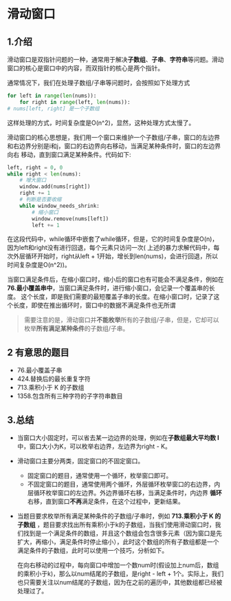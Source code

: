 # 滑动窗口

## 1.介绍

滑动窗口是双指针问题的一种，通常用于解决**子数组**、**子串**、**字符串**等问题。滑动窗口的核心是窗口中的内容，而双指针的核心是两个指针。

通常情况下，我们在处理子数组/子串等问题时，会按照如下处理方式

```python
for left in range(len(nums)):
    for right in range(left, len(nums)):
# nums[left, right] 是一个子数组

```

这样处理的方式，时间复杂度是O(n^2)，显然，这种处理方式太慢了。

滑动窗口的核心思想是，我们用一个窗口来维护一个子数组/子串，窗口的左边界和右边界分别是i和j，窗口的右边界向右移动，当满足某种条件时，窗口的左边界向右
移动，直到窗口满足某种条件。代码如下:

```python
left, right = 0, 0
while right < len(nums):
    # 增大窗口
    window.add(nums[right])
    right += 1
    # 判断是否要收缩
    while window_needs_shrink:
        # 缩小窗口
        window.remove(nums[left])
        left += 1

```

在这段代码中，while循环中嵌套了while循环，但是，它的时间复杂度是O(n)，因为left和right没有进行回退，每个元素只访问一次(
上述的暴力求解代码中，每次外层循环开始时，right从left + 1开始，增长到len(nums)，会进行回退，所以时间复杂度是O(n^2))。

当窗口满足条件后，在缩小窗口时，缩小后的窗口也有可能会不满足条件，例如在**76.最小覆盖串中**，当窗口满足条件时，进行缩小窗口，会记录一个覆盖串的长度。
这个长度，即是我们需要的最短覆盖子串的长度。在缩小窗口时，记录了这个长度，即使在推出循环时，窗口中的数据不满足条件也无所谓

> 需要注意的是，滑动窗口并**不能枚举**所有的子数组/子串，但是，它却可以枚举**所有满足某种条件**的子数组/子串。

## 2 有意思的题目

- 76.最小覆盖子串
- 424.替换后的最长重复字符
- 713.乘积小于 K 的子数组
- 1358.包含所有三种字符的子字符串数目

## 3.总结

- 当窗口大小固定时，可以省去某一边边界的处理，例如在**子数组最大平均数 I**中，窗口大小为K，可以枚举右边界，左边界为right - K。
- 滑动窗口主要分两类，固定窗口的不固定窗口。
    - 固定窗口的题目，通常使用一个循环，枚举窗口即可。
    - 不固定窗口的题目，通常使用两个循环，外层循环枚举窗口的右边界，内层循环枚举窗口的左边界。外边界循环右移，当满足条件时，内边界
      **循环**右移，直到窗口**不再**满足条件，在这个过程中，更新结果。
- 当题目要求枚举所有满足某种条件的子数组/子串时，例如 **713.乘积小于 K 的子数组**
  ，题目要求找出所有乘积小于k的子数组，当我们使用滑动窗口时，我们找到是一个满足条件的数组，并且这个数组会包含很多元素（因为窗口是先扩大，再缩小，满足条件时停止缩小），此时这个数组的所有子数组都是一个满足条件的子数组，此时可以使用一个技巧，分析如下。

  在向右移动的过程中，每向窗口中增加一个数num时(假设加上num后，数组的乘积小于k)，那么以num结尾的子数组，是right - left +
  1个。实际上，我们也只需要关注以num结尾的子数组，因为在之前的遍历中，其他数组都已经被处理过了。